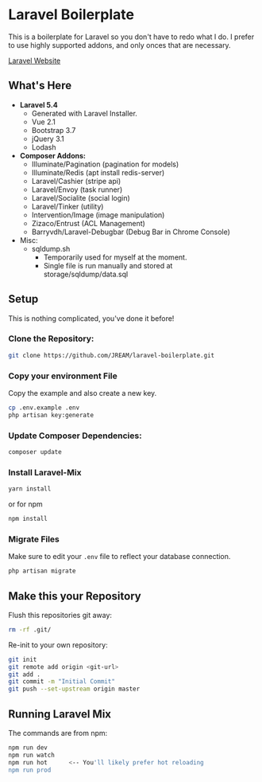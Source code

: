 # Laravel Boilerplate

This is a boilerplate for Laravel so you don't have to redo what I do.
I prefer to use highly supported addons, and only onces that are necessary.

[Laravel Website](http://laravel.com)

## What's Here

- **Laravel 5.4**
    - Generated with Laravel Installer.
    - Vue 2.1
    - Bootstrap 3.7
    - jQuery 3.1
    - Lodash
- **Composer Addons:**
    - Illuminate/Pagination      (pagination for models)
    - Illuminate/Redis           (apt install redis-server)
    - Laravel/Cashier            (stripe api)
    - Laravel/Envoy              (task runner)
    - Laravel/Socialite          (social login)
    - Laravel/Tinker             (utility)
    - Intervention/Image         (image manipulation)
    - Zizaco/Entrust             (ACL Management)
    - Barryvdh/Laravel-Debugbar  (Debug Bar in Chrome Console)
- Misc:
    - sqldump.sh
        - Temporarily used for myself at the moment.
        - Single file is run manually and stored at storage/sqldump/data.sql


## Setup
This is nothing complicated, you've done it before!

### Clone the Repository:

```sh
git clone https://github.com/JREAM/laravel-boilerplate.git
```

### Copy your environment File

Copy the example and also create a new key.

```sh
cp .env.example .env
php artisan key:generate
```

### Update Composer Dependencies:

```sh
composer update
```

### Install Laravel-Mix

```sh
yarn install
```

or for npm
```sh
npm install
```

### Migrate Files
Make sure to edit your `.env` file to reflect your database connection.

```sh
php artisan migrate
```


## Make this your Repository

Flush this repositories git away:
```sh
rm -rf .git/
```

Re-init to your own repository:
```sh
git init
git remote add origin <git-url>
git add .
git commit -m "Initial Commit"
git push --set-upstream origin master
```

## Running Laravel Mix

The commands are from npm:

```sh
npm run dev
npm run watch
npm run hot      <-- You'll likely prefer hot reloading
npm run prod
```

